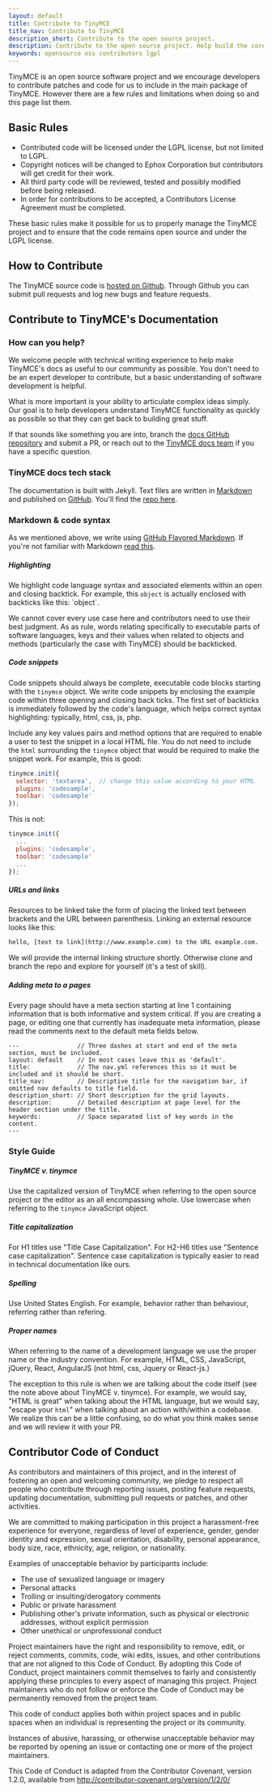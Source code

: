 ```yaml
---
layout: default
title: Contribute to TinyMCE
title_nav: Contribute to TinyMCE
description_short: Contribute to the open source project.
description: Contribute to the open source project. Help build the core, plugins or even write the documentation.
keywords: opensource oss contributors lgpl
---
```


TinyMCE is an open source software project and we encourage developers to contribute patches and code for us to include in the main package of TinyMCE. However there are a few rules and limitations when doing so and this page list them.


## Basic Rules

* Contributed code will be licensed under the LGPL license, but not limited to LGPL.
* Copyright notices will be changed to Ephox Corporation but contributors will get credit for their work.
* All third party code will be reviewed, tested and possibly modified before being released.
* In order for contributions to be accepted, a Contributors License Agreement must be completed.  

These basic rules make it possible for us to properly manage the TinyMCE project and to ensure that the code remains open source and under the LGPL license.


## How to Contribute

The TinyMCE source code is [hosted on Github](https://github.com/tinymce/tinymce). Through Github you can submit pull requests and log new bugs and feature requests.


## Contribute to TinyMCE's Documentation

### How can you help?

We welcome people with technical writing experience to help make TinyMCE's docs as useful to our community as possible. You don't need to be an expert developer to contribute, but a basic understanding of software development is helpful.

What is more important is your ability to articulate complex ideas simply. Our goal is to help developers understand TinyMCE functionality as quickly as possible so that they can get back to building great stuff.

If that sounds like something you are into, branch the [docs GitHub repository](https://github.com/tinymce/tinymce-docs) and submit a PR, or reach out to the [TinyMCE docs team](mailto:marketing@ephox.com) if you have a specific question.

### TinyMCE docs tech stack

The documentation is built with Jekyll. Text files are written in [Markdown](https://help.github.com/articles/markdown-basics/) and published on [GitHub](https://github.com/tinymce/tinymce-docs). You'll find the [repo here](https://github.com/tinymce/tinymce-docs).

### Markdown & code syntax

As we mentioned above, we write using [GitHub Flavored Markdown](https://help.github.com/articles/github-flavored-markdown/). If you're not familiar with Markdown [read this](https://help.github.com/articles/markdown-basics/).

##### Highlighting

We highlight code language syntax and associated elements within an open and closing backtick. For example, this `object` is actually enclosed with backticks like this: \`object\`.

We cannot cover every use case here and contributors need to use their best judgment. As as rule, words relating specifically to executable parts of software languages, keys and their values when related to objects and methods (particularly the case with TinyMCE) should be backticked.

##### Code snippets

Code snippets should always be complete, executable code blocks starting with the `tinymce` object. We write code snippets by enclosing the example code within three opening and closing back ticks. The first set of backticks is immediately followed by the code's language, which helps correct syntax highlighting: typically, html, css, js, php.

Include any key values pairs and method options that are required to enable a user to test the snippet in a local HTML file. You do not need to include the `html` surrounding the `tinymce` object that would be required to make the snippet work. For example, this is good:

```js
tinymce.init({
  selector: 'textarea',  // change this value according to your HTML
  plugins: 'codesample',
  toolbar: 'codesample'
});
```

This is not:

```js
tinymce.init({
  ...
  plugins: 'codesample',
  toolbar: 'codesample'
  ...
});
```

##### URLs and links

Resources to be linked take the form of placing the linked text between brackets and the URL between parenthesis. Linking an external resource looks like this:

```html
hello, [text to link](http://www.example.com) to the URL example.com.
```

We will provide the internal linking structure shortly. Otherwise clone and branch the repo and explore for yourself (it's a test of skill).

##### Adding meta to a pages

Every page should have a meta section starting at line 1 containing information that is both informative and system critical. If you are creating a page, or editing one that currently has inadequate meta information, please read the comments next to the default meta fields below.

```
---                // Three dashes at start and end of the meta section, must be included.
layout: default    // In most cases leave this as 'default'.
title:             // The nav.yml references this so it must be included and it should be short.
title_nav:         // Descriptive title for the navigation bar, if omitted nav defaults to title field.
description_short: // Short description for the grid layouts.
description:       // Detailed description at page level for the header section under the title.
keywords:          // Space separated list of key words in the content.
---
```

### Style Guide

##### TinyMCE v. tinymce

Use the capitalized version of TinyMCE when referring to the open source project or the editor as an all encompassing whole. Use lowercase when referring to the `tinymce` JavaScript object.

##### Title capitalization

For H1 titles use "Title Case Capitalization". For H2-H6 titles use "Sentence case capitalization". Sentence case capitalization is typically easier to read in technical documentation like ours.

##### Spelling

Use United States English. For example, behavior rather than behaviour, referring rather than refering.

##### Proper names

When referring to the name of a development language we use the proper name or the industry convention. For example, HTML, CSS, JavaScript, jQuery, React, AngularJS (not html, css, Jquery or React-js.)

The exception to this rule is when we are talking about the code itself (see the note above about TinyMCE v. tinymce). For example, we would say, "HTML is great" when talking about the HTML language, but we would say, "escape your `html`" when talking about an action with/within a codebase. We realize this can be a little confusing, so do what you think makes sense and we will review it with your PR.

## Contributor Code of Conduct

As contributors and maintainers of this project, and in the interest of fostering an open and welcoming community, we pledge to respect all people who contribute through reporting issues, posting feature requests, updating documentation, submitting pull requests or patches, and other activities.

We are committed to making participation in this project a harassment-free experience for everyone, regardless of level of experience, gender, gender identity and expression, sexual orientation, disability, personal appearance, body size, race, ethnicity, age, religion, or nationality.

Examples of unacceptable behavior by participants include:

* The use of sexualized language or imagery
* Personal attacks
* Trolling or insulting/derogatory comments
* Public or private harassment
* Publishing other's private information, such as physical or electronic addresses, without explicit permission
* Other unethical or unprofessional conduct

Project maintainers have the right and responsibility to remove, edit, or reject comments, commits, code, wiki edits, issues, and other contributions that are not aligned to this Code of Conduct. By adopting this Code of Conduct, project maintainers commit themselves to fairly and consistently applying these principles to every aspect of managing this project. Project maintainers who do not follow or enforce the Code of Conduct may be permanently removed from the project team.

This code of conduct applies both within project spaces and in public spaces when an individual is representing the project or its community.

Instances of abusive, harassing, or otherwise unacceptable behavior may be reported by opening an issue or contacting one or more of the project maintainers.

This Code of Conduct is adapted from the Contributor Covenant, version 1.2.0, available from http://contributor-covenant.org/version/1/2/0/
